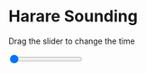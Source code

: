 <h1>Harare Sounding</h1>
<p>Drag the slider to change the time</p>

<div class="slidecontainer">
<input oninput='setImage(this)' class="slider" type="range" min="0" max="6" value="0" step="1" />
<img id='img'/>
</div>

<script>
var img = document.getElementById('img');
var img_array = ['/assets/images/skwt/skd_harare_wrfout_d01_2020-06-02_12:00:00.png',
'/assets/images/skwt/skd_harare_wrfout_d01_2020-06-02_18:00:00.png',
'/assets/images/skwt/skd_harare_wrfout_d01_2020-06-03_00:00:00.png',
'/assets/images/skwt/skd_harare_wrfout_d01_2020-06-03_06:00:00.png',
'/assets/images/skwt/skd_harare_wrfout_d01_2020-06-03_12:00:00.png',
'/assets/images/skwt/skd_harare_wrfout_d01_2020-06-03_18:00:00.png',];
function setImage(obj)
{
        var value = obj.value;
        img.src = img_array[value];

}
</script>
